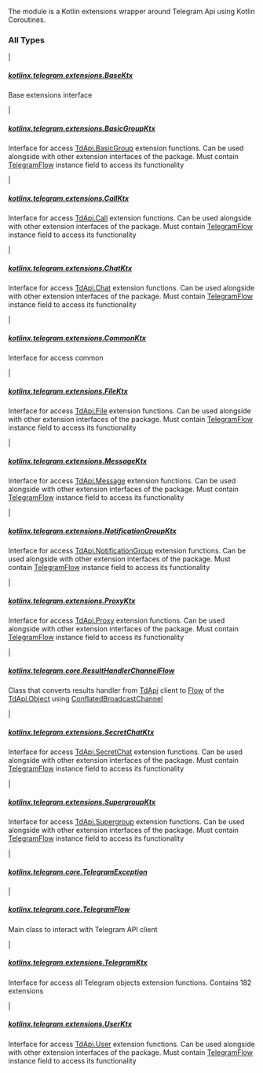 

The module is a Kotlin extensions wrapper around Telegram Api using Kotlin Coroutines.

### All Types

|

##### [kotlinx.telegram.extensions.BaseKtx](../kotlinx.telegram.extensions/-base-ktx/index.md)

Base extensions interface


|

##### [kotlinx.telegram.extensions.BasicGroupKtx](../kotlinx.telegram.extensions/-basic-group-ktx/index.md)

Interface for access [TdApi.BasicGroup](https://tdlibx.github.io/td/docs/org/drinkless/td/libcore/telegram/TdApi.BasicGroup.html) extension functions. Can be used alongside with other
extension interfaces of the package. Must contain [TelegramFlow](../kotlinx.telegram.core/-telegram-flow/index.md) instance field to access its
functionality


|

##### [kotlinx.telegram.extensions.CallKtx](../kotlinx.telegram.extensions/-call-ktx/index.md)

Interface for access [TdApi.Call](https://tdlibx.github.io/td/docs/org/drinkless/td/libcore/telegram/TdApi.Call.html) extension functions. Can be used alongside with other extension
interfaces of the package. Must contain [TelegramFlow](../kotlinx.telegram.core/-telegram-flow/index.md) instance field to access its functionality


|

##### [kotlinx.telegram.extensions.ChatKtx](../kotlinx.telegram.extensions/-chat-ktx/index.md)

Interface for access [TdApi.Chat](https://tdlibx.github.io/td/docs/org/drinkless/td/libcore/telegram/TdApi.Chat.html) extension functions. Can be used alongside with other extension
interfaces of the package. Must contain [TelegramFlow](../kotlinx.telegram.core/-telegram-flow/index.md) instance field to access its functionality


|

##### [kotlinx.telegram.extensions.CommonKtx](../kotlinx.telegram.extensions/-common-ktx/index.md)

Interface for access common


|

##### [kotlinx.telegram.extensions.FileKtx](../kotlinx.telegram.extensions/-file-ktx/index.md)

Interface for access [TdApi.File](https://tdlibx.github.io/td/docs/org/drinkless/td/libcore/telegram/TdApi.File.html) extension functions. Can be used alongside with other extension
interfaces of the package. Must contain [TelegramFlow](../kotlinx.telegram.core/-telegram-flow/index.md) instance field to access its functionality


|

##### [kotlinx.telegram.extensions.MessageKtx](../kotlinx.telegram.extensions/-message-ktx/index.md)

Interface for access [TdApi.Message](https://tdlibx.github.io/td/docs/org/drinkless/td/libcore/telegram/TdApi.Message.html) extension functions. Can be used alongside with other
extension interfaces of the package. Must contain [TelegramFlow](../kotlinx.telegram.core/-telegram-flow/index.md) instance field to access its
functionality


|

##### [kotlinx.telegram.extensions.NotificationGroupKtx](../kotlinx.telegram.extensions/-notification-group-ktx/index.md)

Interface for access [TdApi.NotificationGroup](https://tdlibx.github.io/td/docs/org/drinkless/td/libcore/telegram/TdApi.NotificationGroup.html) extension functions. Can be used alongside with
other extension interfaces of the package. Must contain [TelegramFlow](../kotlinx.telegram.core/-telegram-flow/index.md) instance field to access its
functionality


|

##### [kotlinx.telegram.extensions.ProxyKtx](../kotlinx.telegram.extensions/-proxy-ktx/index.md)

Interface for access [TdApi.Proxy](https://tdlibx.github.io/td/docs/org/drinkless/td/libcore/telegram/TdApi.Proxy.html) extension functions. Can be used alongside with other
extension interfaces of the package. Must contain [TelegramFlow](../kotlinx.telegram.core/-telegram-flow/index.md) instance field to access its
functionality


|

##### [kotlinx.telegram.core.ResultHandlerChannelFlow](../kotlinx.telegram.core/-result-handler-channel-flow/index.md)

Class that converts results handler from [TdApi](https://tdlibx.github.io/td/docs/org/drinkless/td/libcore/telegram/TdApi.html) client to [Flow](#)
of the [TdApi.Object](https://tdlibx.github.io/td/docs/org/drinkless/td/libcore/telegram/TdApi.Object.html) using [ConflatedBroadcastChannel](#)


|

##### [kotlinx.telegram.extensions.SecretChatKtx](../kotlinx.telegram.extensions/-secret-chat-ktx/index.md)

Interface for access [TdApi.SecretChat](https://tdlibx.github.io/td/docs/org/drinkless/td/libcore/telegram/TdApi.SecretChat.html) extension functions. Can be used alongside with other
extension interfaces of the package. Must contain [TelegramFlow](../kotlinx.telegram.core/-telegram-flow/index.md) instance field to access its
functionality


|

##### [kotlinx.telegram.extensions.SupergroupKtx](../kotlinx.telegram.extensions/-supergroup-ktx/index.md)

Interface for access [TdApi.Supergroup](https://tdlibx.github.io/td/docs/org/drinkless/td/libcore/telegram/TdApi.Supergroup.html) extension functions. Can be used alongside with other
extension interfaces of the package. Must contain [TelegramFlow](../kotlinx.telegram.core/-telegram-flow/index.md) instance field to access its
functionality


|

##### [kotlinx.telegram.core.TelegramException](../kotlinx.telegram.core/-telegram-exception/index.md)


|

##### [kotlinx.telegram.core.TelegramFlow](../kotlinx.telegram.core/-telegram-flow/index.md)

Main class to interact with Telegram API client


|

##### [kotlinx.telegram.extensions.TelegramKtx](../kotlinx.telegram.extensions/-telegram-ktx/index.md)

Interface for access all Telegram objects extension functions. Contains 182 extensions


|

##### [kotlinx.telegram.extensions.UserKtx](../kotlinx.telegram.extensions/-user-ktx/index.md)

Interface for access [TdApi.User](https://tdlibx.github.io/td/docs/org/drinkless/td/libcore/telegram/TdApi.User.html) extension functions. Can be used alongside with other extension
interfaces of the package. Must contain [TelegramFlow](../kotlinx.telegram.core/-telegram-flow/index.md) instance field to access its functionality


